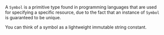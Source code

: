
A `Symbol` is a primitive type found in programming languages that are used for specifying a specific resource, due to the fact that an instance of `Symbol` is guaranteed to be unique.

You can think of a symbol as a lightweight immutable string constant.
